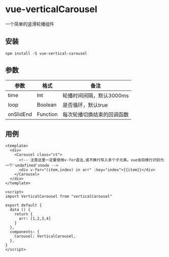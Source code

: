 # vue-verticalCarousel
一个简单的竖滑轮播组件

## 安装

`npm install -S vue-vertical-carousel`

## 参数

|参数|格式|备注|
|---|---|---|
|time|Int|轮播时间间隔，默认3000ms|
|loop|Boolean|是否循环，默认true|
|onSlidEnd|Function|每次轮播切换结束的回调函数|

## 用例

```
<template>
  <div>
    <Carousel class="ct">
      <!-- 注意这里一定要使用v-for语法,或不换行写入多个子元素。vue会将换行识别为一个'undefined'vnode -->
      <div v-for="(item,index) in arr" :key="index">{{item}}</div>
    </Carousel>
  </div>
</template>

<script>
import VerticalCarousel from "verticalCarousel"

export default {
  data () {
    return {
      arr: [1,2,3,4]
    }
  },
  components: {
    Carousel: VerticalCarousel,
  },
}
</script>
```
